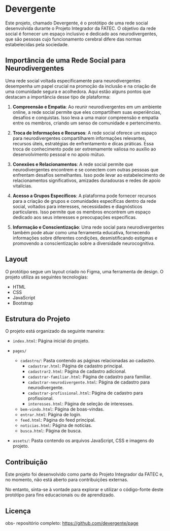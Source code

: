 # Devergente

Este projeto, chamado Devergente, é o protótipo de uma rede social desenvolvida durante o Projeto Integrador da FATEC. O objetivo da rede social é fornecer um espaço inclusivo e dedicado aos neurodivergentes, que são pessoas cujo funcionamento cerebral difere das normas estabelecidas pela sociedade.

## Importância de uma Rede Social para Neurodivergentes

Uma rede social voltada especificamente para neurodivergentes desempenha um papel crucial na promoção da inclusão e na criação de uma comunidade segura e acolhedora. Aqui estão alguns pontos que destacam a importância desse tipo de plataforma:

1. **Compreensão e Empatia**: Ao reunir neurodivergentes em um ambiente online, a rede social permite que eles compartilhem suas experiências, desafios e conquistas. Isso leva a uma maior compreensão e empatia entre os membros, criando um senso de comunidade e pertencimento.

2. **Troca de Informações e Recursos**: A rede social oferece um espaço para neurodivergentes compartilharem informações relevantes, recursos úteis, estratégias de enfrentamento e dicas práticas. Essa troca de conhecimento pode ser extremamente valiosa no auxílio ao desenvolvimento pessoal e no apoio mútuo.

3. **Conexões e Relacionamentos**: A rede social permite que neurodivergentes encontrem e se conectem com outras pessoas que enfrentam desafios semelhantes. Isso pode levar ao estabelecimento de relacionamentos significativos, amizades duradouras e redes de apoio vitalícias.

4. **Acesso a Grupos Específicos**: A plataforma pode fornecer recursos para a criação de grupos e comunidades específicas dentro da rede social, voltados para interesses, necessidades e diagnósticos particulares. Isso permite que os membros encontrem um espaço dedicado aos seus interesses e preocupações específicas.

5. **Informação e Conscientização**: Uma rede social para neurodivergentes também pode atuar como uma ferramenta educativa, fornecendo informações sobre diferentes condições, desmistificando estigmas e promovendo a conscientização sobre a diversidade neurocognitiva.

## Layout

O protótipo segue um layout criado no Figma, uma ferramenta de design. O projeto utiliza as seguintes tecnologias:

- HTML
- CSS
- JavaScript
- Bootstrap

## Estrutura do Projeto

O projeto está organizado da seguinte maneira:

- `index.html`: Página inicial do projeto.
- `pages/`
  - `cadastro/`: Pasta contendo as páginas relacionadas ao cadastro.
    - `cadastrar.html`: Página de cadastro principal.
    - `cadastrar2.html`: Página de cadastro adicional.
    - `cadastrar-familiar.html`: Página de cadastro para familiar.
    - `cadastrar-neurodivergente.html`: Página de cadastro para neurodivergente.
    - `cadastrar-profissional.html`: Página de cadastro para profissional.
    - `interesses.html`: Página de seleção de interesses.
  - `bem-vindo.html`: Página de boas-vindas.
  - `entrar.html`: Página de login.
  - `feed.html`: Página do feed principal.
  - `noticias.html`: Página de notícias.
  - `busca.html`: Página de busca.

- `assets/`: Pasta contendo os arquivos JavaScript, CSS e imagens do projeto.

## Contribuição

Este projeto foi desenvolvido como parte do Projeto Integrador da FATEC e, no momento, não está aberto para contribuições externas.

No entanto, sinta-se à vontade para explorar e utilizar o código-fonte deste protótipo para fins educacionais ou de aprendizado.

## Licença

obs- repositório completo: https://github.com/devergente/page
